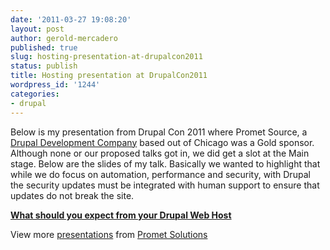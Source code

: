 ```yaml
---
date: '2011-03-27 19:08:20'
layout: post
author: gerold-mercadero
published: true
slug: hosting-presentation-at-drupalcon2011
status: publish
title: Hosting presentation at DrupalCon2011
wordpress_id: '1244'
categories:
- drupal
---
```


Below is my presentation from Drupal Con 2011 where Promet Source, a [Drupal Development Company](http://www.prometsource.com) based out of Chicago was a Gold sponsor.  Although none or our proposed talks got in, we did get a slot at the Main stage.  Below are the slides of my talk.  Basically we wanted to highlight that while we do focus on automation, performance and security, with Drupal the security updates must be integrated with human support to ensure that updates do not break the site.  



**[What should you expect from your Drupal Web Host](http://www.slideshare.net/akucharski/what-should-you-expect-from-your-drupal-web-host)**

View more [presentations](http://www.slideshare.net/) from [Promet Solutions](http://www.slideshare.net/akucharski)
